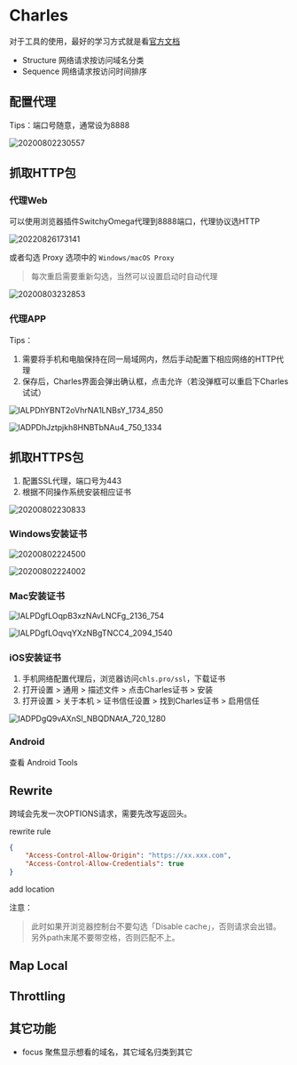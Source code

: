 # Charles

对于工具的使用，最好的学习方式就是看[官方文档](https://www.charlesproxy.com/documentation/tools/)

- Structure 网络请求按访问域名分类
- Sequence 网络请求按访问时间排序

## 配置代理

Tips：端口号随意，通常设为8888

![20200802230557](http://image.zuoright.com/20200802230557.png)

## 抓取HTTP包

### 代理Web

可以使用浏览器插件SwitchyOmega代理到8888端口，代理协议选HTTP

![20220826173141](http://image.zuoright.com/20220826173141.png)

或者勾选 Proxy 选项中的 `Windows/macOS Proxy`

> 每次重启需要重新勾选，当然可以设置启动时自动代理

![20200803232853](http://image.zuoright.com/20200803232853.png)

### 代理APP

Tips：

1. 需要将手机和电脑保持在同一局域网内，然后手动配置下相应网络的HTTP代理
2. 保存后，Charles界面会弹出确认框，点击允许（若没弹框可以重启下Charles试试）

![lALPDhYBNT2oVhrNA1LNBsY_1734_850](http://image.zuoright.com/lALPDhYBNT2oVhrNA1LNBsY_1734_850.png)

![lADPDhJztpjkh8HNBTbNAu4_750_1334](http://image.zuoright.com/lADPDhJztpjkh8HNBTbNAu4_750_1334.jpg)

## 抓取HTTPS包

1. 配置SSL代理，端口号为443
2. 根据不同操作系统安装相应证书

![20200802230833](http://image.zuoright.com/20200802230833.png)

### Windows安装证书

![20200802224500](http://image.zuoright.com/20200802224500.png)

![20200802224002](http://image.zuoright.com/20200802224002.png)

### Mac安装证书

![lALPDgfLOqpB3xzNAvLNCFg_2136_754](http://image.zuoright.com/lALPDgfLOqpB3xzNAvLNCFg_2136_754.png)

![lALPDgfLOqvqYXzNBgTNCC4_2094_1540](http://image.zuoright.com/lALPDgfLOqvqYXzNBgTNCC4_2094_1540.png)

### iOS安装证书

1. 手机网络配置代理后，浏览器访问`chls.pro/ssl`，下载证书
2. 打开设置 > 通用 > 描述文件 > 点击Charles证书 > 安装
3. 打开设置 > 关于本机 > 证书信任设置 > 找到Charles证书 > 启用信任

![lADPDgQ9vAXnSl_NBQDNAtA_720_1280](http://image.zuoright.com/lADPDgQ9vAXnSl_NBQDNAtA_720_1280.jpg)

### Android

查看 Android Tools

## Rewrite

跨域会先发一次OPTIONS请求，需要先改写返回头。

rewrite rule

```json
{
    "Access-Control-Allow-Origin": "https://xx.xxx.com",
    "Access-Control-Allow-Credentials": true
}
```

add location

注意：
> 此时如果开浏览器控制台不要勾选「Disable cache」，否则请求会出错。  
> 另外path末尾不要带空格，否则匹配不上。

## Map Local

## Throttling

## 其它功能

- focus 聚焦显示想看的域名，其它域名归类到其它
